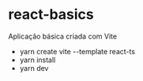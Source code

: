 # react-basics
  Aplicação básica criada com Vite
- yarn create vite <nome do aplicativo> --template react-ts
- yarn install 
- yarn dev 
